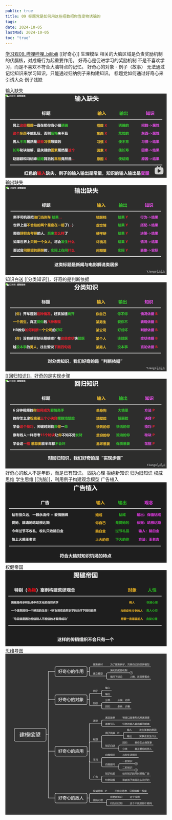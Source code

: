 ```yaml
---
public: true
title: 09 标题党是如何用这些招数把你当宠物诱骗的
tags:
date: 2024-10-05
lastMod: 2024-10-05
toc: "true"
---
```


[学习观09_哔哩哔哩_bilibili](https://www.bilibili.com/video/BV1qt41167zT?p=1)
[[好奇心]] 生理模型
相关的大脑区域是负责奖励机制的伏膈核，对成瘾行为起重要作用。
好奇心是促进学习的奖励机制
不是不喜欢学习，而是不喜欢不符合大脑特点的记忆。
好奇心的对象 - 例子（故事）
无法通过记忆知识来学习知识，只能通过归纳例子来构建知识。
标题党如何通过好奇心来引诱大众
例子残缺

输入缺失
![image.png](/assets/image_1696348844516_0.png)
输出缺失
![image.png](/assets/image_1696348930608_0.png)
知识白送
[[分类知识]]，好奇的是判断依据
![image.png](/assets/image_1696350004166_0.png)
[[回归知识]]，好奇的是实现步骤
![image.png](/assets/image_1696350067910_0.png)
好奇心的敌人不是年龄，而是已有知识。
固执心理
拒绝新知识
归为旧知识
权威思维
学生思维
[[洗脑]]，利用例子构建观念模型
广告植入
![image.png](/assets/image_1696515269468_0.png)
权健帝国
![image.png](/assets/image_1696515327062_0.png)
思维导图
![image.png](/assets/image_1696350266698_0.png)